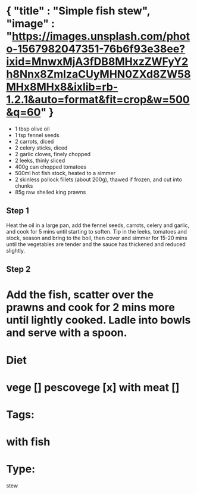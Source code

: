 {
    "title" : "Simple fish stew",
    "image" : "https://images.unsplash.com/photo-1567982047351-76b6f93e38ee?ixid=MnwxMjA3fDB8MHxzZWFyY2h8Nnx8ZmlzaCUyMHN0ZXd8ZW58MHx8MHx8&ixlib=rb-1.2.1&auto=format&fit=crop&w=500&q=60"
}
===

- 1 tbsp olive oil
- 1 tsp fennel seeds
- 2 carrots, diced
- 2 celery sticks, diced
- 2 garlic cloves, finely chopped
- 2 leeks, thinly sliced
- 400g can chopped tomatoes
- 500ml hot fish stock, heated to a simmer
- 2 skinless pollock fillets (about 200g), thawed if frozen, and cut into chunks
- 85g raw shelled king prawns

## Step 1
Heat the oil in a large pan, add the fennel seeds, carrots, celery and garlic, and cook for 5 mins until starting to soften. Tip in the leeks, tomatoes and stock, season and bring to the boil, then cover and simmer for 15-20 mins until the vegetables are tender and the sauce has thickened and reduced slightly.

## Step 2
Add the fish, scatter over the prawns and cook for 2 mins more until lightly cooked. Ladle into bowls and serve with a spoon.
===
# Diet
vege        []
pescovege   [x]
with meat   []
===
# Tags: 
with fish
===
# Type:
stew

